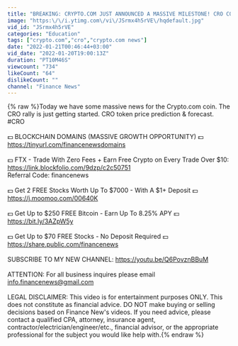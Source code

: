 ```yaml
---
title: "BREAKING: CRYPTO.COM JUST ANNOUNCED A MASSIVE MILESTONE! CRO COIN PRICE PREDICTION AND ANALYSIS!"
image: "https:\/\/i.ytimg.com\/vi\/JSrmx4h5rVE\/hqdefault.jpg"
vid_id: "JSrmx4h5rVE"
categories: "Education"
tags: ["crypto.com","cro","crypto.com news"]
date: "2022-01-21T00:46:44+03:00"
vid_date: "2022-01-20T19:00:13Z"
duration: "PT10M46S"
viewcount: "734"
likeCount: "64"
dislikeCount: ""
channel: "Finance News"
---
```

{% raw %}Today we have some massive news for the Crypto.com coin. The CRO rally is just getting started. CRO token price prediction &amp; forecast. #CRO<br /><br />💵 BLOCKCHAIN DOMAINS (MASSIVE GROWTH OPPORTUNITY) 💵 <br /><a rel="nofollow" target="blank" href="https://tinyurl.com/financenewsdomains">https://tinyurl.com/financenewsdomains</a><br /><br />💵 FTX - Trade With Zero Fees + Earn Free Crypto on Every Trade Over $10:<br /><a rel="nofollow" target="blank" href="https://link.blockfolio.com/9dzp/c2c50751">https://link.blockfolio.com/9dzp/c2c50751</a><br />Referral Code: financenews<br /><br />💵 Get 2 FREE Stocks Worth Up To $7000 - With A $1+ Deposit 💵 <br /><a rel="nofollow" target="blank" href="https://j.moomoo.com/00640K">https://j.moomoo.com/00640K</a><br /><br />💵 Get Up to $250 FREE Bitcoin  - Earn Up To 8.25% APY 💵 <br /><a rel="nofollow" target="blank" href="https://bit.ly/3AZpW5y">https://bit.ly/3AZpW5y</a><br /><br />💵 Get Up to $70 FREE Stocks - No Deposit Required 💵 <br /><a rel="nofollow" target="blank" href="https://share.public.com/financenews">https://share.public.com/financenews</a><br /><br />SUBSCRIBE TO MY NEW CHANNEL: <a rel="nofollow" target="blank" href="https://youtu.be/Q6PovznBBuM">https://youtu.be/Q6PovznBBuM</a><br /><br />ATTENTION: For all business inquires please email info.financenews@gmail.com<br /><br />LEGAL DISCLAIMER: This video is for entertainment purposes ONLY. This does not constitute as financial advice. DO NOT make buying or selling decisions based on Finance New's videos. If you need advice, please contact a qualified CPA, attorney, insurance agent, contractor/electrician/engineer/etc., financial advisor, or the appropriate professional for the subject you would like help with.{% endraw %}
